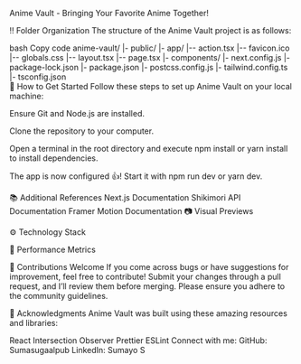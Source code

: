 <a name="readme-top"></a>

Anime Vault - Bringing Your Favorite Anime Together!


:bangbang: Folder Organization
The structure of the Anime Vault project is as follows:

bash
Copy code
anime-vault/
  |- public/
  |- app/
    |-- action.tsx
    |-- favicon.ico
    |-- globals.css
    |-- layout.tsx
    |-- page.tsx
  |- components/
  |- next.config.js
  |- package-lock.json
  |- package.json
  |- postcss.config.js
  |- tailwind.config.ts
  |- tsconfig.json
<br />
:toolbox: How to Get Started
Follow these steps to set up Anime Vault on your local machine:

Ensure Git and Node.js are installed.

Clone the repository to your computer.

Open a terminal in the root directory and execute npm install or yarn install to install dependencies.

The app is now configured :+1:! Start it with npm run dev or yarn dev.

:books: Additional References
Next.js Documentation
Shikimori API Documentation
Framer Motion Documentation
:camera: Visual Previews






:gear: Technology Stack






:wrench: Performance Metrics


:raised_hands: Contributions Welcome
If you come across bugs or have suggestions for improvement, feel free to contribute! Submit your changes through a pull request, and I’ll review them before merging. Please ensure you adhere to the community guidelines.

:gem: Acknowledgments
Anime Vault was built using these amazing resources and libraries:

React Intersection Observer
Prettier
ESLint
Connect with me:
GitHub: Sumasugaalpub
LinkedIn: Sumayo S